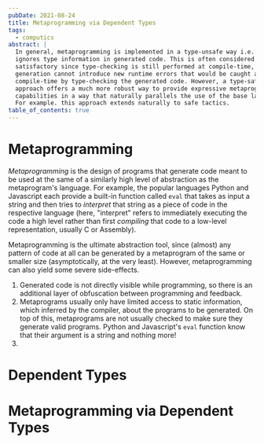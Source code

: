 ```yaml
---
pubDate: 2021-08-24
title: Metaprogramming via Dependent Types
tags:
  - computics
abstract: |
  In general, metaprogramming is implemented in a type-unsafe way i.e. it
  ignores type information in generated code. This is often considered
  satisfactory since type-checking is still performed at compile-time, so code
  generation cannot introduce new runtime errors that would be caught at
  compile-time by type-checking the generated code. However, a type-safe
  approach offers a much more robust way to provide expressive metaprogramming
  capabilities in a way that naturally parallels the use of the base language.
  For example. this approach extends naturally to safe tactics.
table_of_contents: true
---
```


# Metaprogramming

_Metaprogramming_ is the design of programs that generate code meant to be used
at the same of a similarly high level of abstraction as the metaprogram's
language. For example, the popular languages Python and Javascript each provide
a built-in function called `eval` that takes as input a string and then tries to
_interpret_ that string as a piece of code in the respective language (here,
"interpret" refers to immediately executing the code a high level rather than
first _compiling_ that code to a low-level representation, usually C or
Assembly).

Metaprogramming is the ultimate abstraction tool, since (almost) any pattern of
code at all can be generated by a metaprogram of the same or smaller size
(asymptotically, at the very least). However, metaprogramming can also yield
some severe side-effects.

1. Generated code is not directly visible while programming, so there is an
   additional layer of obfuscation between programming and feedback.
2. Metaprograms usually only have limited access to static information, which
   inferred by the compiler, about the programs to be generated. On top of this,
   metaprograms are not usually checked to make sure they generate valid
   programs. Python and Javascript's `eval` function know that their argument is
   a string and nothing more!
3.

# Dependent Types

# Metaprogramming via Dependent Types

